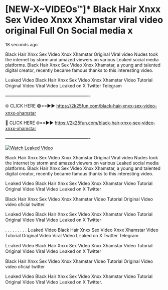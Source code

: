 # [NEW-X~VIDEOs™]* Black Hair Xnxx Sex Video Xnxx Xhamstar viral video original Full On Social media x

18 seconds ago

Black Hair Xnxx Sex Video Xnxx Xhamstar Original Viral video Nudes took the internet by storm and amazed viewers on various Leaked social media platforms. Black Hair Xnxx Sex Video Xnxx Xhamstar, a young and talented digital creator, recently became famous thanks to this interesting video.

L𝚎aked Video Black Hair Xnxx Sex Video Xnxx Xhamstar Video Tutorial Original Video Viral Video L𝚎aked on X Twitter Telegram

———————————————————-

🌐 CLICK HERE 🟢==►► https://2k25fun.com/black-hair-xnxx-sex-video-xnxx-xhamstar

🔴 CLICK HERE 🌐==►► https://2k25fun.com/black-hair-xnxx-sex-video-xnxx-xhamstar

———————————————————-

[![Watch Leaked Video](https://miro.medium.com/v2/resize:fit:828/format:webp/1*cilzJN44JGOrTw9NJCrNHA.gif "Watch Leaked Video")](https://2k25fun.com/black-hair-xnxx-sex-video-xnxx-xhamstar)

Black Hair Xnxx Sex Video Xnxx Xhamstar Original Viral video Nudes took the internet by storm and amazed viewers on various Leaked social media platforms. Black Hair Xnxx Sex Video Xnxx Xhamstar, a young and talented digital creator, recently became famous thanks to this interesting video.

L𝚎aked Video Black Hair Xnxx Sex Video Xnxx Xhamstar Video Tutorial Original Video Viral Video L𝚎aked on X Twitter

Black Hair Xnxx Sex Video Xnxx Xhamstar Video Tutorial Original Video video oficial twitter

L𝚎aked Video Black Hair Xnxx Sex Video Xnxx Xhamstar Video Tutorial Original Video Viral Video L𝚎aked on X Twitter

. . . . . . . . . L𝚎aked Video Black Hair Xnxx Sex Video Xnxx Xhamstar Video Tutorial Original Video Viral Video L𝚎aked on X Twitter Telegram

L𝚎aked Video Black Hair Xnxx Sex Video Xnxx Xhamstar Video Tutorial Original Video Viral Video L𝚎aked on X Twitter

Black Hair Xnxx Sex Video Xnxx Xhamstar Video Tutorial Original Video video oficial twitter

L𝚎aked Video Black Hair Xnxx Sex Video Xnxx Xhamstar Video Tutorial Original Video Viral Video L𝚎aked on X Twitter.